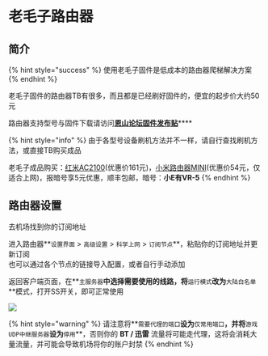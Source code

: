 # 老毛子路由器

## 简介

{% hint style="success" %}
使用老毛子固件是低成本的路由器爬梯解决方案
{% endhint %}

老毛子固件的路由器TB有很多，而且都是已经刷好固件的，便宜的起步价大约50元

路由器支持型号与固件下载请访问[**恩山论坛固件发布贴**](https://www.right.com.cn/forum/thread-3546372-1-1.html)\*\*\*\*

{% hint style="info" %}
由于各型号设备刷机方法并不一样，请自行查找刷机方法，或直接TB购买成品

老毛子成品购买：[红米AC2100](https://item.taobao.com/item.htm?spm=a1z10.3-c.w4002-22046407217.21.4e2f58afva8E1z&id=622746001985)\(优惠价161元\)，[小米路由器MINI](https://item.taobao.com/item.htm?spm=2013.1.20141001.3.3b1a109e0VI1h5&id=631612340649&scm=1007.12144.95220.42296_0_0&pvid=1c403a9f-dbc0-48ff-a83e-1cce88fecdeb&utparam=%7B%22x_hestia_source%22%3A%2242296%22%2C%22x_object_type%22%3A%22item%22%2C%22x_hestia_subsource%22%3A%22default%22%2C%22x_mt%22%3A0%2C%22x_src%22%3A%2242296%22%2C%22x_pos%22%3A3%2C%22wh_pid%22%3A-1%2C%22x_pvid%22%3A%221c403a9f-dbc0-48ff-a83e-1cce88fecdeb%22%2C%22scm%22%3A%221007.12144.95220.42296_0_0%22%2C%22x_object_id%22%3A631612340649%7D)\(优惠价54元，仅适合上网\)，报暗号享5元优惠，顺丰包邮，暗号：**小E有VR-5**
{% endhint %}

## 路由器设置

去机场找到你的订阅地址

进入路由器**`设置界面` &gt; `高级设置` &gt; `科学上网` &gt; `订阅节点`**，粘贴你的订阅地址并更新订阅  
也可以通过各个节点的链接导入配置，或者自行手动添加

返回客户端页面，在**`主服务器`**中选择需要使用的线路，将**`运行模式`**改为**`大陆白名单`**模式，打开SS开关，即可正常使用

![](https://cdn.jsdelivr.net/gh/EYW-015/Oculus-guide-China/img/pdv/pdv1.png)

{% hint style="warning" %}
请注意将**`需要代理的端口`**设为**`仅常用端口`**，并将**`游戏UDP中继服务器`**设为**`停用`**，否则你的 **BT / 迅雷** 流量将可能走代理，这将会消耗大量流量，并可能会导致机场将你的账户封禁
{% endhint %}



